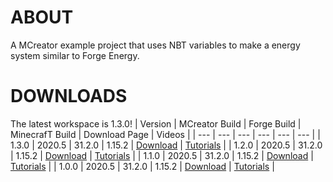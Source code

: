 # ABOUT
A MCreator example project that uses NBT variables to make a energy system similar to Forge Energy.

# DOWNLOADS
The latest workspace is 1.3.0!
| Version | MCreator Build | Forge Build | MinecrafT Build | Download Page | Videos |
| --- | --- | --- | --- | --- | --- |
| 1.3.0 | 2020.5 | 31.2.0 | 1.15.2 | [Download](https://github.com/MCreator-Examples/Variable-Energy/releases/tag/1.3.0) | [Tutorials](https://github.com/MCreator-Examples/Variable-Energy/wiki/Official-Tutorials-List) |
| 1.2.0 | 2020.5 | 31.2.0 | 1.15.2 | [Download](https://github.com/MCreator-Examples/Variable-Energy/releases/tag/1.2.0) | [Tutorials](https://github.com/MCreator-Examples/Variable-Energy/wiki/Official-Tutorials-List) |
| 1.1.0 | 2020.5 | 31.2.0 | 1.15.2 | [Download](https://github.com/MCreator-Examples/variable-energy/releases/tag/1.1.0) | [Tutorials](https://github.com/MCreator-Examples/Variable-Energy/wiki/Official-Tutorials-List) |
| 1.0.0 | 2020.5 | 31.2.0 | 1.15.2 | [Download](https://github.com/MCreator-Examples/variable-energy/releases/tag/1.0.0) | [Tutorials](https://github.com/MCreator-Examples/Variable-Energy/wiki/Official-Tutorials-List) |
